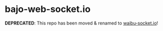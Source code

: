 # bajo-web-socket.io

**DEPRECATED**: This repo has been moved & renamed to [waibu-socket.io](https://github.com/ardhi/waibu-socket.io)!